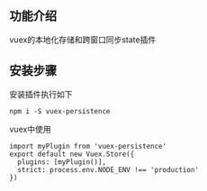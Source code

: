 
## 功能介绍

vuex的本地化存储和跨窗口同步state插件

## 安装步骤


安装插件执行如下
```
npm i -S vuex-persistence
```
vuex中使用
```
import myPlugin from 'vuex-persistence'
export default new Vuex.Store({
  plugins: [myPlugin()],
  strict: process.env.NODE_ENV !== 'production'
})
```